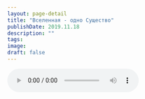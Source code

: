 ```yaml
---
layout: page-detail
title: "Вселенная - одно Существо"
publishDate: 2019.11.18
description: ""
tags:
image:
draft: false
---
```


<audio title="2019.11.18 - Вселенная - одно Существо.mp3" src="/upload/iblock/6bd/6bdc4ce7e79a5215318f544a74148ab7.mp3" controls=""></audio>

  
